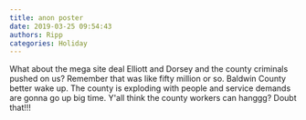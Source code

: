 ```yaml
---
title: anon poster
date: 2019-03-25 09:54:43
authors: Ripp
categories: Holiday
---
```


 What about the mega site deal Elliott and Dorsey and the county criminals pushed on us?
Remember that was like fifty million or so.
Baldwin County better wake up. The county is exploding with people and service demands are gonna go up big time. Y'all think the county workers can hanggg? 
Doubt that!!!